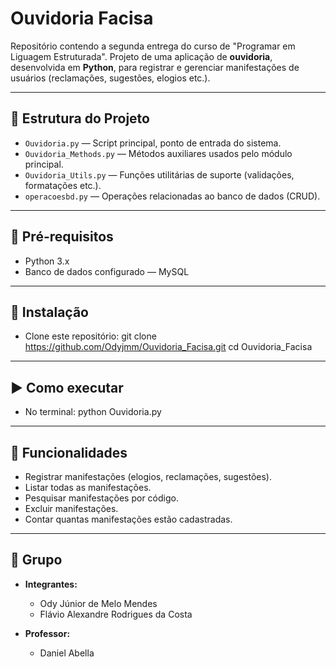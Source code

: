 # Ouvidoria Facisa

Repositório contendo a segunda entrega do curso de "Programar em Liguagem Estruturada".
Projeto de uma aplicação de **ouvidoria**, desenvolvida em **Python**, para registrar e gerenciar manifestações de usuários (reclamações, sugestões, elogios etc.).

---

## 📂 Estrutura do Projeto

- `Ouvidoria.py` — Script principal, ponto de entrada do sistema.  
- `Ouvidoria_Methods.py` — Métodos auxiliares usados pelo módulo principal.  
- `Ouvidoria_Utils.py` — Funções utilitárias de suporte (validações, formatações etc.).  
- `operacoesbd.py` — Operações relacionadas ao banco de dados (CRUD). 

---

## 🚀 Pré-requisitos

- Python 3.x  
- Banco de dados configurado — MySQL

---

## 🔧 Instalação

- Clone este repositório:
  git clone https://github.com/Odyjmm/Ouvidoria_Facisa.git
  cd Ouvidoria_Facisa

---

## ▶️ Como executar

- No terminal:
  python Ouvidoria.py

---

## 📌 Funcionalidades

- Registrar manifestações (elogios, reclamações, sugestões).  
- Listar todas as manifestações.  
- Pesquisar manifestações por código.  
- Excluir manifestações.  
- Contar quantas manifestações estão cadastradas.

---

## 👥 Grupo

- **Integrantes:**
  - Ody Júnior de Melo Mendes
  - Flávio Alexandre Rodrigues da Costa


- **Professor:**  
  - Daniel Abella  
